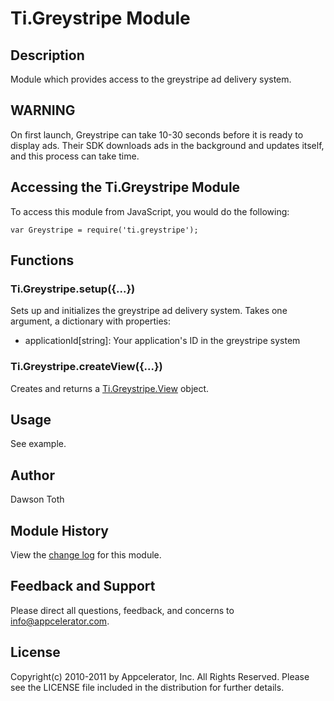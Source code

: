 # Ti.Greystripe Module

## Description

Module which provides access to the greystripe ad delivery system.

## WARNING

On first launch, Greystripe can take 10-30 seconds before it is ready to display ads. Their SDK downloads
ads in the background and updates itself, and this process can take time.
 
## Accessing the Ti.Greystripe Module

To access this module from JavaScript, you would do the following:

	var Greystripe = require('ti.greystripe');

## Functions

### Ti.Greystripe.setup({...})

Sets up and initializes the greystripe ad delivery system.  Takes one argument,
a dictionary with properties:

* applicationId[string]: Your application's ID in the greystripe system

### Ti.Greystripe.createView({...})

Creates and returns a [Ti.Greystripe.View][] object.

## Usage

See example.

## Author

Dawson Toth

## Module History

View the [change log](changelog.html) for this module.

## Feedback and Support

Please direct all questions, feedback, and concerns to [info@appcelerator.com](mailto:info@appcelerator.com?subject=Android%20Greystripe%20Module).

## License

Copyright(c) 2010-2011 by Appcelerator, Inc. All Rights Reserved. Please see the LICENSE file included in the distribution for further details.

[Ti.Greystripe.View]: view.html

